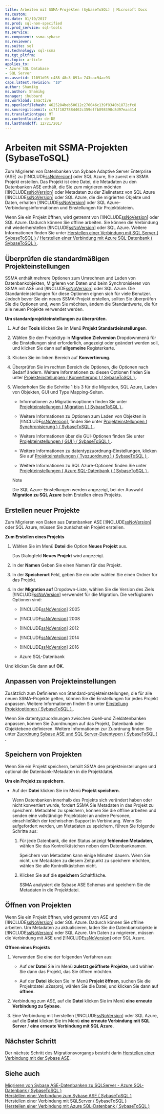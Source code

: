 ```yaml
---
title: Arbeiten mit SSMA-Projekten (SybaseToSQL) | Microsoft Docs
ms.custom: 
ms.date: 01/19/2017
ms.prod: sql-non-specified
ms.prod_service: sql-tools
ms.service: 
ms.component: ssma-sybase
ms.reviewer: 
ms.suite: sql
ms.technology: sql-ssma
ms.tgt_pltfrm: 
ms.topic: article
applies_to:
- Azure SQL Database
- SQL Server
ms.assetid: 11091d95-c488-48c3-891a-743cac94ac93
caps.latest.revision: "10"
author: Shamikg
ms.author: Shamikg
manager: jhubbard
ms.workload: Inactive
ms.openlocfilehash: 4625284beb50612c276046c139f8340b1872cfc8
ms.sourcegitcommit: cc71f1027884462c359effb898390c8d97eaa414
ms.translationtype: MT
ms.contentlocale: de-DE
ms.lasthandoff: 12/21/2017
---
```

# <a name="working-with-ssma-projects-sybasetosql"></a>Arbeiten mit SSMA-Projekten (SybaseToSQL)
Zum Migrieren von Datenbanken von Sybase Adaptive Server Enterprise (ASE) zu [!INCLUDE[ssNoVersion](../../includes/ssnoversion_md.md)] oder SQL Azure, Sie zuerst ein SSMA Projekt erstellen. Das Projekt ist eine Datei, die Metadaten zu den Datenbanken ASE enthält, die Sie zum migrieren möchten [!INCLUDE[ssNoVersion](../../includes/ssnoversion_md.md)] oder Metadaten zu der Zielinstanz von SQL Azure [!INCLUDE[ssNoVersion](../../includes/ssnoversion_md.md)] oder SQL Azure, die die migrierten Objekte und Daten, erhalten [!INCLUDE[ssNoVersion](../../includes/ssnoversion_md.md)] oder SQL Azure-Verbindungsinformationen und Einstellungen für Projektdateien.  
  
Wenn Sie ein Projekt öffnen, wird getrennt von [!INCLUDE[ssNoVersion](../../includes/ssnoversion_md.md)] oder SQL Azure. Dadurch können Sie offline arbeiten. Sie können die Verbindung mit wiederherstellen [!INCLUDE[ssNoVersion](../../includes/ssnoversion_md.md)] oder SQL Azure. Weitere Informationen finden Sie unter [Herstellen einer Verbindung mit SQL Server &#40; SybaseToSQL &#41; ](../../ssma/sybase/connecting-to-sql-server-sybasetosql.md)  /  [Herstellen einer Verbindung mit Azure SQL-Datenbank &#40; SybaseToSQL &#41; ](../../ssma/sybase/connecting-to-azure-sql-db-sybasetosql.md).  
  
## <a name="reviewing-default-project-settings"></a>Überprüfen die standardmäßigen Projekteinstellungen  
SSMA enthält mehrere Optionen zum Umrechnen und Laden von Datenbankobjekten, Migrieren von Daten und beim Synchronisieren von SSMA mit ASE und [!INCLUDE[ssNoVersion](../../includes/ssnoversion_md.md)] oder SQL Azure. Die Standardeinstellungen für diese Optionen eignen sich für viele Benutzer. Jedoch bevor Sie ein neues SSMA-Projekt erstellen, sollten Sie überprüfen Sie die Optionen und, wenn Sie möchten, ändern die Standardwerte, die für alle neuen Projekte verwendet werden.  
  
**Um standardprojekteinstellungen zu überprüfen.**  
  
1.  Auf der **Tools** klicken Sie im Menü **Projekt Standardeinstellungen**.  
  
2.  Wählen Sie den Projekttyp in **Migration Zielversion** Dropdownmenü für die Einstellungen sind erforderlich, angezeigt oder geändert werden soll, und klicken Sie dann auf **allgemeine** Registerkarte.  
  
3.  Klicken Sie im linken Bereich auf **Konvertierung**.  
  
4.  Überprüfen Sie im rechten Bereich die Optionen, die Optionen nach Bedarf ändern. Weitere Informationen zu diesen Optionen finden Sie unter [Projekteinstellungen &#40; Konvertierung &#41; &#40; SybaseToSQL &#41; ](../../ssma/sybase/project-settings-conversion-sybasetosql.md).  
  
5.  Wiederholen Sie die Schritte 1 bis 3 für die Migration, SQL Azure, Laden von Objekten, GUI und Type Mapping-Seiten.  
  
    -   Informationen zu Migrationsoptionen finden Sie unter [Projekteinstellungen &#40; Migration &#41; &#40; SybaseToSQL &#41; ](../../ssma/sybase/project-settings-migration-sybasetosql.md).  
  
    -   Weitere Informationen zu Optionen zum Laden von Objekten in [!INCLUDE[ssNoVersion](../../includes/ssnoversion_md.md)], finden Sie unter [Projekteinstellungen &#40; Synchronisierung &#41; &#40; SybaseToSQL &#41; ](../../ssma/sybase/project-settings-synchronization-sybasetosql.md).  
  
    -   Weitere Informationen über die GUI-Optionen finden Sie unter [Projekteinstellungen &#40; GUI &#41; &#40; SybaseToSQL &#41; ](../../ssma/sybase/project-settings-gui-sybasetosql.md).  
  
    -   Weitere Informationen zu datentypzuordnung-Einstellungen, klicken Sie auf [Projekteinstellungen &#40; Typzuordnung &#41; &#40; SybaseToSQL &#41; ](../../ssma/sybase/project-settings-type-mapping-sybasetosql.md).  
  
    -   Weitere Informationen zu SQL Azure-Optionen finden Sie unter [Projekteinstellungen &#40; Azure SQL-Datenbank &#41; &#40; SybaseToSQL &#41; ](../../ssma/sybase/project-settings-azure-sql-db-sybasetosql.md).  
  
    > [!NOTE]  
    > Die SQL Azure-Einstellungen werden angezeigt, bei der Auswahl **Migration zu SQL Azure** beim Erstellen eines Projekts.  
  
## <a name="creating-new-projects"></a>Erstellen neuer Projekte  
Zum Migrieren von Daten aus Datenbanken ASE [!INCLUDE[ssNoVersion](../../includes/ssnoversion_md.md)] oder SQL Azure, müssen Sie zunächst ein Projekt erstellen.  
  
**Zum Erstellen eines Projekts**  
  
1.  Wählen Sie im Menü **Datei** die Option **Neues Projekt** aus.  
  
    Das Dialogfeld **Neues Projekt** wird angezeigt.  
  
2.  In der **Namen** Geben Sie einen Namen für das Projekt.  
  
3.  In der **Speicherort** Feld, geben Sie ein oder wählen Sie einen Ordner für das Projekt.  
  
4.  In der **Migration auf** Dropdown-Liste, wählen Sie die Version des Ziels [!INCLUDE[ssNoVersion](../../includes/ssnoversion_md.md)] verwendet für die Migration. Die verfügbaren Optionen sind:  
  
    -   [!INCLUDE[ssNoVersion](../../includes/ssnoversion_md.md)] 2005  
  
    -   [!INCLUDE[ssNoVersion](../../includes/ssnoversion_md.md)] 2008  
  
    -   [!INCLUDE[ssNoVersion](../../includes/ssnoversion_md.md)] 2012  
  
    -   [!INCLUDE[ssNoVersion](../../includes/ssnoversion_md.md)] 2014  
  
    -   [!INCLUDE[ssNoVersion](../../includes/ssnoversion_md.md)] 2016  
  
    -   Azure SQL-Datenbank  
  
Und klicken Sie dann auf **OK**.  
  
## <a name="customizing-project-settings"></a>Anpassen von Projekteinstellungen  
Zusätzlich zum Definieren von Standard-projekteinstellungen, die für alle neuen SSMA-Projekte gelten, können Sie die Einstellungen für jedes Projekt anpassen. Weitere Informationen finden Sie unter [Einstellung Projektoptionen &#40; SybaseToSQL &#41; ](../../ssma/sybase/setting-project-options-sybasetosql.md).  
  
Wenn Sie datentypzuordnungen zwischen Quell-und Zieldatenbanken anpassen, können Sie Zuordnungen auf das Projekt, Datenbank oder Objektebene definieren. Weitere Informationen zur Zuordnung finden Sie unter [Zuordnung Sybase ASE und SQL Server-Datentypen &#40; SybaseToSQL &#41; ](../../ssma/sybase/mapping-sybase-ase-and-sql-server-data-types-sybasetosql.md).  
  
## <a name="saving-projects"></a>Speichern von Projekten  
Wenn Sie ein Projekt speichern, behält SSMA den projekteinstellungen und optional die Datenbank-Metadaten in die Projektdatei.  
  
**Um ein Projekt zu speichern.**  
  
-   Auf der **Datei** klicken Sie im Menü **Projekt speichern**.  
  
    Wenn Datenbanken innerhalb des Projekts sich verändert haben oder nicht konvertiert wurde, fordert SSMA Sie Metadaten in das Projekt zu speichern. Metadaten zu speichern, können Sie die offline arbeiten und senden eine vollständige Projektdatei an andere Personen, einschließlich der technischen Support in Verbindung. Wenn Sie aufgefordert werden, um Metadaten zu speichern, führen Sie folgende Schritte aus:  
  
    1.  Für jede Datenbank, die den Status anzeigt **fehlenden Metadaten**, wählen Sie das Kontrollkästchen neben dem Datenbanknamen.  
  
        Speichern von Metadaten kann einige Minuten dauern. Wenn Sie nicht, um Metadaten zu diesem Zeitpunkt zu speichern möchten, wählen Sie alle Kontrollkästchen nicht.  
  
    2.  Klicken Sie auf die **speichern** Schaltfläche.  
  
        SSMA analysiert die Sybase ASE Schemas und speichern Sie die Metadaten in die Projektdatei.  
  
## <a name="opening-projects"></a>Öffnen von Projekten  
Wenn Sie ein Projekt öffnen, wird getrennt von ASE und [!INCLUDE[ssNoVersion](../../includes/ssnoversion_md.md)] oder SQL Azure. Dadurch können Sie offline arbeiten. Um Metadaten zu aktualisieren, laden Sie die Datenbankobjekte in [!INCLUDE[ssNoVersion](../../includes/ssnoversion_md.md)] oder SQL Azure. Um Daten zu migrieren, müssen die Verbindung mit ASE und [!INCLUDE[ssNoVersion](../../includes/ssnoversion_md.md)] oder SQL Azure.  
  
**Öffnen eines Projekts**  
  
1.  Verwenden Sie eine der folgenden Verfahren aus:  
  
    -   Auf der **Datei** Sie im Menü **zuletzt geöffnete Projekte**, und wählen Sie dann das Projekt, das Sie öffnen möchten.  
  
    -   Auf der **Datei** klicken Sie im Menü **Projekt öffnen**, suchen Sie die Projektdatei .s2ssproj, wählen Sie die Datei, und klicken Sie dann auf **öffnen**.  
  
2.  Verbindung zum ASE, auf die **Datei** klicken Sie im Menü **eine erneute Verbindung zu Sybase**.  
  
3.  Eine Verbindung mit herstellen [!INCLUDE[ssNoVersion](../../includes/ssnoversion_md.md)] oder SQL Azure, auf die **Datei** klicken Sie im Menü **eine erneute Verbindung mit SQL Server** / **eine erneute Verbindung mit SQL Azure**.  
  
## <a name="next-step"></a>Nächster Schritt  
Der nächste Schritt des Migrationsvorgangs besteht darin [Herstellen einer Verbindung mit der Sybase ASE](http://msdn.microsoft.com/en-us/a45a2330-9175-4c9e-af38-ef920e350614).  
  
## <a name="see-also"></a>Siehe auch  
[Migrieren von Sybase ASE-Datenbanken zu SQLServer - Azure SQL-Datenbank &#40; SybaseToSQL &#41;](../../ssma/sybase/migrating-sybase-ase-databases-to-sql-server-azure-sql-db-sybasetosql.md)  
[Herstellen einer Verbindung zum Sybase ASE &#40; SybaseToSQL &#41;](../../ssma/sybase/connecting-to-sybase-ase-sybasetosql.md)  
[Herstellen einer Verbindung mit SQLServer &#40; SybaseToSQL &#41;](../../ssma/sybase/connecting-to-sql-server-sybasetosql.md)  
[Herstellen einer Verbindung mit Azure SQL-Datenbank &#40; SybaseToSQL &#41;](../../ssma/sybase/connecting-to-azure-sql-db-sybasetosql.md)  
  
